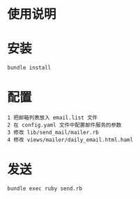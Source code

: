 使用说明
=========

安装
======
```
bundle install
```

配置
======
```
1 把邮箱列表放入 email.list 文件
2 在 config.yaml 文件中配置邮件服务的参数 
3 修改 lib/send_mail/mailer.rb
4 修改 views/mailer/daily_email.html.haml
```

发送
=====
```
bundle exec ruby send.rb
```
